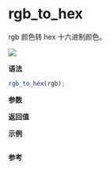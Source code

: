 # rgb_to_hex

rgb 颜色转 hex 十六进制颜色。

![](https://img.shields.io/badge/-String-blue)

**语法**

```js
rgb_to_hex(rgb);
```

**参数**

**返回值**

**示例**

```js

```

**参考**
